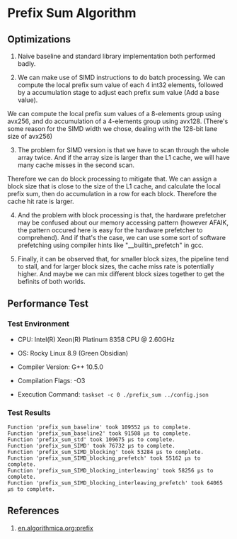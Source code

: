 
# Prefix Sum Algorithm

## Optimizations

1. Naive baseline and standard library implementation both performed badly.

2. We can make use of SIMD instructions to do batch processing. We can compute the local prefix sum value of each 4 int32 elements, followed by a accumulation stage to adjust each prefix sum value (Add a base value).

We can compute the local prefix sum values of a 8-elements group using avx256, and do accumulation of a 4-elements group using avx128. (There's some reason for the SIMD width we chose, dealing with the 128-bit lane size of avx256)

3. The problem for SIMD version is that we have to scan through the whole array twice. And if the array size is larger than the L1 cache, we will have many cache misses in the second scan.

Therefore we can do block processing to mitigate that. We can assign a block size that is close to the size of the L1 cache, and calculate the local prefix sum, then do accumulation in a row for each block. Therefore the cache hit rate is larger.

4. And the problem with block processing is that, the hardware prefetcher may be confused about our memory accessing pattern (however AFAIK, the pattern occured here is easy for the hardware prefetcher to comprehend). And if that's the case, we can use some sort of software prefetching using compiler hints like "__builtin_prefetch" in gcc.

5. Finally, it can be observed that, for smaller block sizes, the pipeline tend to stall, and for larger block sizes, the cache miss rate is potentially higher. And maybe we can mix different block sizes together to get the befinits of both worlds.

## Performance Test

### Test Environment

+ CPU: Intel(R) Xeon(R) Platinum 8358 CPU @ 2.60GHz

+ OS: Rocky Linux 8.9 (Green Obsidian)

+ Compiler Version: G++ 10.5.0

+ Compilation Flags: -O3

+ Execution Command: `taskset -c 0 ./prefix_sum ../config.json`

### Test Results

```
Function 'prefix_sum_baseline' took 109552 µs to complete.
Function 'prefix_sum_baseline2' took 91508 µs to complete.
Function 'prefix_sum_std' took 109675 µs to complete.
Function 'prefix_sum_SIMD' took 76732 µs to complete.
Function 'prefix_sum_SIMD_blocking' took 53284 µs to complete.
Function 'prefix_sum_SIMD_blocking_prefetch' took 55162 µs to complete.
Function 'prefix_sum_SIMD_blocking_interleaving' took 58256 µs to complete.
Function 'prefix_sum_SIMD_blocking_interleaving_prefetch' took 64065 µs to complete.
```

## References

1. [en.algorithmica.org:prefix](https://en.algorithmica.org/hpc/algorithms/prefix/)